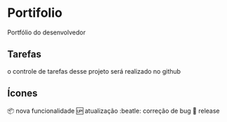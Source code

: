 # Portifolio

Portfólio do desenvolvedor

## Tarefas

o controle de tarefas desse projeto será realizado no github

## Ícones

:package: nova funcionalidade
:up: atualização
:beatle: correção de bug
:checkered_flag: release